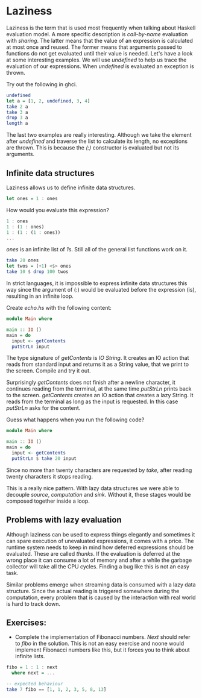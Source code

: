 # Laziness

Laziness is the term that is used most frequently when talking about Haskell
evaluation model.  A more specific description is *call-by-name* evaluation
with *sharing*.  The latter means that the value of an expression is calculated
at most once and reused.  The former means that arguments passed to functions do
not get evaluated until their value is needed.  Let's have a look at some
interesting examples.  We will use *undefined* to help us trace the evaluation
of our expressions.  When *undefined* is evaluated an exception is thrown.

Try out the following in ghci.
``` haskell
undefined
let a = [1, 2, undefined, 3, 4]
take 2 a
take 3 a
drop 3 a
length a
```

The last two examples are really interesting.  Although we take the element
after *undefined* and traverse the list to calculate its length, no exceptions
are thrown.  This is because the *(:)* constructor is evaluated but not its
arguments.

## Infinite data structures

Laziness allows us to define infinite data structures.

``` haskell
let ones = 1 : ones
```

How would you evaluate this expression?

``` haskell
1 : ones
1 : (1 : ones)
1 : (1 : (1 : ones))
...
```

*ones* is an infinite list of *1*s.  Still all of the general list functions
work on it.

``` haskell
take 20 ones
let twos = (+1) <$> ones
take 10 $ drop 100 twos
```

In strict languages, it is impossible to express infinite data structures this
way since the argument of (:) would be evaluated before the expression (is),
resulting in an infinite loop.

Create *echo.hs* with the following content:
``` haskell
module Main where

main :: IO ()
main = do
  input <- getContents
  putStrLn input
```

The type signature of *getContents* is *IO String*.  It creates an IO action
that reads from standard input and returns it as a String value, that we print
to the screen.  Compile and try it out.

Surprisingly *getContents* does not finish after a newline character, it
continues reading from the terminal, at the same time *putStrLn* prints back to
the screen.  *getContents* creates an IO action that creates a lazy String.  It
reads from the terminal as long as the input is requested.  In this case
*putStrLn* asks for the content.

Guess what happens when you run the following code?

``` haskell
module Main where

main :: IO ()
main = do
  input <- getContents
  putStrLn $ take 20 input
```

Since no more than twenty characters are requested by *take*, after reading
twenty characters it stops reading.

This is a really nice pattern.  With lazy data structures we were able to
decouple *source*, *computation* and *sink*.  Without it, these stages would be
composed together inside a loop.

## Problems with lazy evaluation

Although laziness can be used to express things elegantly and sometimes it can
spare execution of unevaluated expressions, it comes with a price.  The runtime
system needs to keep in mind how deferred expressions should be evaluated.
These are called *thunks*.  If the evaluation is deferred at the wrong place it
can consume a lot of memory and after a while the garbage collector will take
all the CPU cycles.  Finding a bug like this is not an easy task.

Similar problems emerge when streaming data is consumed with a lazy data
structure.  Since the actual reading is triggered somewhere during the
computation, every problem that is caused by the interaction with real world is
hard to track down.

## Exercises:

  * Complete the implementation of Fibonacci numbers.  *Next* should refer to
    *fibo* in the solution.  This is not an easy exercise and noone would
    implement Fibonacci numbers like this, but it forces you to think about
    infinite lists.

``` haskell
fibo = 1 : 1 : next
  where next = ...

-- expected behaviour
take 7 fibo == [1, 1, 2, 3, 5, 8, 13]
```

